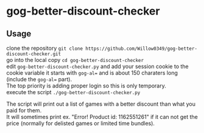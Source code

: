 # gog-better-discount-checker
## Usage
clone the repository `git clone https://github.com/Willow0349/gog-better-discount-checker.git`  
go into the local copy `cd gog-better-discount-checker`  
edit `gog-better-discount-checker.py` and add your session cookie to the cookie variable it starts with `gog-al=` and is about 150 charaters long (include the `gog-al=` part).  
The top priority is adding proper login so this is only temporary.  
execute the script `./gog-better-discount-checker.py`

The script will print out a list of games with a better discount than what you paid for them.  
It will sometimes print ex. "Error! Product id: 1162551261" if it can not get the price (normally for delisted games or limited time bundles).
